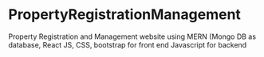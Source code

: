 # PropertyRegistrationManagement
Property Registration and Management website using MERN (Mongo DB as database, React JS, CSS, bootstrap for front end Javascript for backend
